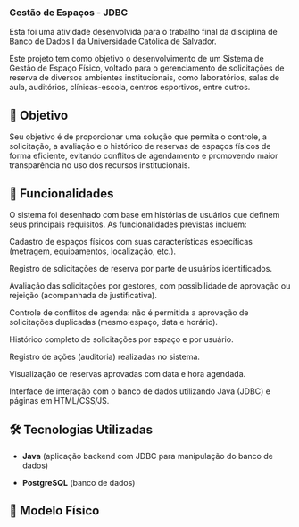 ### Gestão de Espaços - JDBC

Esta foi uma atividade desenvolvida para o trabalho final da disciplina de Banco de Dados I da Universidade Católica de Salvador.

Este projeto tem como objetivo o desenvolvimento de um Sistema de Gestão de Espaço Físico, voltado para o gerenciamento de solicitações de reserva de diversos ambientes institucionais, como laboratórios, salas de aula, auditórios, clínicas-escola, centros esportivos, entre outros.

## 📌 Objetivo
Seu objetivo é de proporcionar uma solução que permita o controle, a solicitação, a avaliação e o histórico de reservas de espaços físicos de forma eficiente, evitando conflitos de agendamento e promovendo maior transparência no uso dos recursos institucionais.

## 🧩 Funcionalidades
O sistema foi desenhado com base em histórias de usuários que definem seus principais requisitos. As funcionalidades previstas incluem:

Cadastro de espaços físicos com suas características específicas (metragem, equipamentos, localização, etc.).

Registro de solicitações de reserva por parte de usuários identificados.

Avaliação das solicitações por gestores, com possibilidade de aprovação ou rejeição (acompanhada de justificativa).

Controle de conflitos de agenda: não é permitida a aprovação de solicitações duplicadas (mesmo espaço, data e horário).

Histórico completo de solicitações por espaço e por usuário.

Registro de ações (auditoria) realizadas no sistema.

Visualização de reservas aprovadas com data e hora agendada.

Interface de interação com o banco de dados utilizando Java (JDBC) e páginas em HTML/CSS/JS.

## 🛠️ Tecnologias Utilizadas
- **Java** (aplicação backend com JDBC para manipulação do banco de dados)

- **PostgreSQL** (banco de dados)

## 🧱 Modelo Físico




